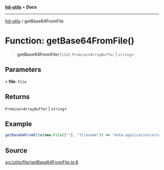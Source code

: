 [**hd-utils**](../README.md) • **Docs**

***

[hd-utils](../globals.md) / getBase64FromFile

# Function: getBase64FromFile()

> **getBase64FromFile**(`file`): `Promise`\<`ArrayBuffer` \| `string`\>

## Parameters

• **file**: `File`

## Returns

`Promise`\<`ArrayBuffer` \| `string`\>

## Example

```ts
getBase64FromFile(new File([""], "filename")) => "data:application/octet-stream;base64,"
```

## Source

[src/utils/file/getBase64FromFile.ts:6](https://github.com/AhmadHddad/h-utils/blob/5c76ff5de068cee019fc632d9da2e395721bb48f/src/utils/file/getBase64FromFile.ts#L6)
